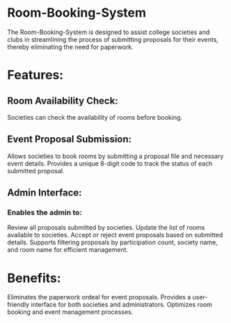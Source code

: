 # Room-Booking-System

   The Room-Booking-System is designed to assist college societies and clubs in streamlining the process of submitting proposals for their events, thereby eliminating the need for paperwork.

# Features:
## Room Availability Check:
   Societies can check the availability of rooms before booking.
## Event Proposal Submission:

   Allows societies to book rooms by submitting a proposal file and necessary event details.
   Provides a unique 8-digit code to track the status of each submitted proposal.
## Admin Interface:

### Enables the admin to:
   Review all proposals submitted by societies.
   Update the list of rooms available to societies.
   Accept or reject event proposals based on submitted details.
Supports filtering proposals by participation count, society name, and room name for efficient management.
# Benefits:
Eliminates the paperwork ordeal for event proposals.
Provides a user-friendly interface for both societies and administrators.
Optimizes room booking and event management processes.
